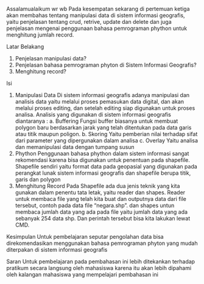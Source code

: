 Assalamualaikum wr wb
Pada kesempatan sekarang di pertemuan ketiga akan membahas tentang manipulasi data di sistem informasi geografis, yaitu penjelasan tentang crud, retrive, update dan delete dan juga penjelasan mengenai penggunaan bahasa pemrograman phython untuk menghitung jumlah record.

Latar Belakang
1.	Penjelasan manipulasi data?
2.	Penjelasan bahasa pemrograman phyton di Sistem Informasi Geografis?
3.	Menghitung record?

Isi
1.	Manipulasi Data
Di sistem informasi geografis adanya manipulasi dan analisis data yaitu melalui proses pemasukan data digital, dan akan melalui proses editing, dan setelah editing siap digunakan untuk proses analisa.
Analisis yang digunakan di sistem informasi geografis diantaranya :
a.	Buffering
Fungsi buffer biasanya untuk membuat polygon baru berdasarkan jarak yang telah ditentukan pada data garis atau titik maupun poligon.
b.	Skoring
Yaitu pemberian nilai terhadap sifat dari parameter yang dipergunakan dalam analisa
c.	Overlay
Yaitu analisa dan memanipulasi data dengan tumpang susun
2.	Phython
Penggunaan bahasa phython dalam sistem informasi sangat rekomendasi karena bisa digunakan untuk penentuan pada shapefile. Shapefile sendiri yaitu format data pada geopasial yang digunakan pada perangkat lunak sistem informasi geografis dan shapefile berupa titik, garis dan polygon
3.	Menghitung Record
Pada Shapefile ada dua jenis teknik yang kita gunakan dalam penentu tata letak, yaitu reader dan shapes. Reader untuk membaca file yang telah kita buat dan outputnya data dari file tersebut, contoh pada data file “negara.shp”. dan shapes untun membaca jumlah data yang ada pada file yaitu jumlah data yang ada sebanyak 254 data shp. Dan perintah tersebut bisa kita lakukan lewat CMD.

Kesimpulan
Untuk pembelajaran seputar pengolahan data bisa direkomendasikan menggunakan bahasa pemrograman phyton yang mudah diterpakan di sistem informasi geografis

Saran
Untuk pembelajaran pada pembahasan ini lebih ditekankan terhadap pratikum secara langsung oleh mahasiswa karena itu akan lebih dipahami oleh kalangan mahasiswa yang mempelajari pembahasan ini
